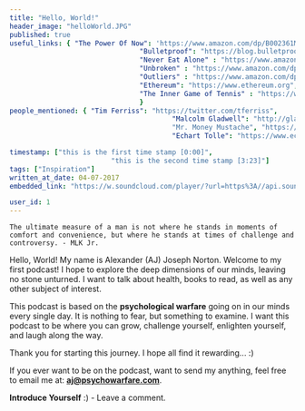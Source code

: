 ```yaml
---
title: "Hello, World!"
header_image: "helloWorld.JPG"
published: true
useful_links: { "The Power Of Now": 'https://www.amazon.com/dp/B002361MLA',
								"Bulletproof": "https://blog.bulletproof.com",
								"Never Eat Alone" : "https://www.amazon.com/dp/B00H6JBFOS",
								"Unbroken" : "https://www.amazon.com/dp/B003WUYPPG",
								"Outliers" : "https://www.amazon.com/dp/B001ANYDAO",
								"Ethereum": "https://www.ethereum.org",
								"The Inner Game of Tennis" : "https://www.amazon.com/dp/B003T0G9E4"
								} 
people_mentioned: { "Tim Ferriss": "https://twitter.com/tferriss",
										"Malcolm Gladwell": "http://gladwell.com/", 
										"Mr. Money Mustache", "https://www.mrmoneymustache.com",
										"Echart Tolle": "https://www.eckharttolle.com"}

timestamp: ["this is the first time stamp [0:00]",
						 "this is the second time stamp [3:23]"]
tags: ["Inspiration"]										
written_at_date: 04-07-2017
embedded_link: "https://w.soundcloud.com/player/?url=https%3A//api.soundcloud.com/tracks/332836827"

user_id: 1
---
```

``
The ultimate measure of a man is not where he stands in moments of comfort and convenience, but where he stands at times of challenge and controversy. - MLK Jr.
``

Hello, World!  My name is Alexander (AJ) Joseph Norton.  Welcome to my first podcast!  I hope to explore the deep dimensions of our minds, leaving no stone unturned.  I want to talk about health, books to read, as well as any other subject of interest.

This podcast is based on the **psychological warfare** going on in our minds every single day.  It is nothing to fear, but something to examine.  I want this podcast to be where you can grow, challenge yourself, enlighten yourself, and laugh along the way.

Thank you for starting this journey.  I hope all find it rewarding... :)  

If you ever want to be on the podcast, want to send my anything, feel free to email me at:
**aj@psychowarfare.com**.


**Introduce Yourself** :) - Leave a comment.